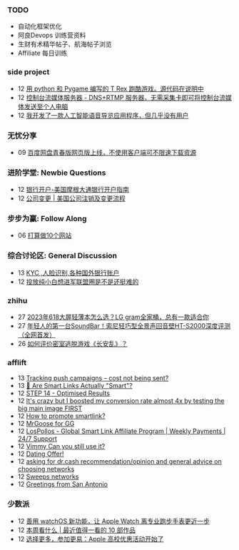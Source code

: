 ### TODO
-  自动化框架优化
-  阿良Devops 训练营资料
-  生财有术精华帖子、航海帖子浏览
-  Affiliate 每日训练

### side project
<!-- sideproject:START -->
-  12 [用 python 和 Pygame 编写的 T Rex 跑酷游戏。源代码在说明中](https://www.youtube.com/watch?v=pZySIXSelCA)
-  12 [控制台流媒体服务器 - DNS+RTMP 服务器，无需采集卡即可将控制台流媒体发送至个人电脑](https://github.com/Aioros/console-streaming-server)
-  12 [我开发了一款人工智能语音导览应用程序，但几乎没有用户](https://www.reddit.com/r/SideProject/comments/18gpp0e/ive_built_an_ai_audio_tour_app_but_have_almost_no/)<!-- sideproject:END -->


### 无忧分享
<!-- ruyo:START -->
-  09 [百度网盘青春版网页版上线，不使用客户端可不限速下载资源](https://51.ruyo.net/18709.html)<!-- ruyo:END -->

### 进阶学堂: Newbie Questions
<!-- advertcn1:START -->
-  12 [银行开户-美国摩根大通银行开户指南](https://www.advertcn.com/thread-115689-1-1.html)
-  12 [公司变更 | 美国公司注销及变更流程](https://www.advertcn.com/thread-115688-1-1.html)<!-- advertcn1:END -->

### 步步为赢: Follow Along
<!-- advertcn2:START -->
-  06 [打算做10个网站](https://www.advertcn.com/thread-115247-1-1.html)<!-- advertcn2:END -->

### 综合讨论区: General Discussion
<!-- advertcn3:START -->
-  13 [KYC ,人脸识别,各种国外银行账户](https://www.advertcn.com/thread-115694-1-1.html)
-  12 [投放纯小白想进军联盟圈是不是还挺难的](https://www.advertcn.com/thread-115691-1-1.html)<!-- advertcn3:END -->


### zhihu
<!-- zhihu:START -->
-  27 [2023年618大屏轻薄本怎么选？LG gram全家桶，总有一款适合你](http://zhuanlan.zhihu.com/p/632641888?utm_campaign=rss&utm_medium=rss&utm_source=rss&utm_content=title)
-  27 [年轻人的第一台SoundBar！索尼轻巧型全景声回音壁HT-S2000深度评测（全网首发）](http://zhuanlan.zhihu.com/p/630990296?utm_campaign=rss&utm_medium=rss&utm_source=rss&utm_content=title)
-  26 [如何评价密室逃脱游戏《长安乱》？](http://www.zhihu.com/question/563950552/answer/3045961312?utm_campaign=rss&utm_medium=rss&utm_source=rss&utm_content=title)<!-- zhihu:END -->

### afflift
<!-- afflift:START -->
-  13 [Tracking push campaigns – cost not being sent?](https://afflift.com/f/threads/tracking-push-campaigns-%E2%80%93-cost-not-being-sent.13443/)
-  13 [🧠 Are Smart Links Actually &quot;Smart&quot;?](https://afflift.com/f/threads/%F0%9F%A7%A0-are-smart-links-actually-smart.13431/)
-  12 [STEP 14 - Optimised Results](https://afflift.com/f/threads/step-14-optimised-results.12325/)
-  12 [It&#39;s crazy but I boosted my conversion rate almost 4x by testing the big main image FIRST](https://afflift.com/f/threads/its-crazy-but-i-boosted-my-conversion-rate-almost-4x-by-testing-the-big-main-image-first.13366/)
-  12 [How to promote smartlink?](https://afflift.com/f/threads/how-to-promote-smartlink.13430/)
-  12 [MrGoose for GG](https://afflift.com/f/threads/mrgoose-for-gg.13448/)
-  12 [LosPollos - Global Smart Link Affiliate Program | Weekly Payments | 24/7 Support](https://afflift.com/f/threads/lospollos-global-smart-link-affiliate-program-weekly-payments-24-7-support.1702/)
-  12 [Vimmy Can you still use it?](https://afflift.com/f/threads/vimmy-can-you-still-use-it.13446/)
-  12 [Dating Offer!](https://afflift.com/f/threads/dating-offer.13453/)
-  12 [asking for dr.cash recommendation/opinion and general advice on choosing networks](https://afflift.com/f/threads/asking-for-dr-cash-recommendation-opinion-and-general-advice-on-choosing-networks.13298/)
-  12 [Sweeps networks](https://afflift.com/f/threads/sweeps-networks.13416/)
-  12 [Greetings from San Antonio](https://afflift.com/f/threads/greetings-from-san-antonio.13321/)<!-- afflift:END -->

### 少数派
<!-- sspai:START -->
-  12 [善用 watchOS 新功能，让 Apple Watch 离专业跑步手表更近一步](https://sspai.com/prime/story/watchos-running-stats-explained)
-  12 [本周看什么 | 最近值得一看的 10 部作品](https://sspai.com/post/90439)
-  12 [选择更多，参加更易：Apple 高校优惠活动开始了](https://sspai.com/post/90436)<!-- sspai:END -->
